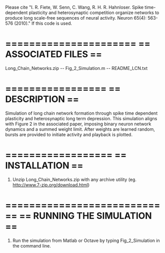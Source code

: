 Please cite "I. R. Fiete, W. Senn, C. Wang, R. H. R. Hahnloser. Spike time-dependent plasticity and heterosynaptic competition organize networks to produce long scale-free sequences of neural activity. Neuron 65(4): 563-576 (2010)." If this code is used. 


======================
== ASSOCIATED FILES ==
======================
Long_Chain_Networks.zip
-- Fig_2_Simulation.m
-- README_LCN.txt

=================
== DESCRIPTION ==
=================

Simulation of long chain network formation through spike time dependent plasticity and heterosynaptic long term depression. This simulation aligns with Figure 2 in the associated paper, imposing binary neuron network dynamics and a summed weight limit.  After weights are learned random, bursts are provided to initiate activity and playback is plotted.
 
==================
== INSTALLATION ==
==================

1) Unzip Long_Chain_Networks.zip with any archive utility (eg. http://www.7-zip.org/download.html)

============================
== RUNNING THE SIMULATION ==
============================

1) Run the simulation from Matlab or Octave by typing Fig_2_Simulation in the command line.
